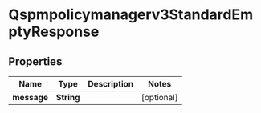 

# Qspmpolicymanagerv3StandardEmptyResponse


## Properties

| Name | Type | Description | Notes |
|------------ | ------------- | ------------- | -------------|
|**message** | **String** |  |  [optional] |



